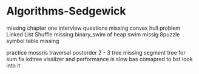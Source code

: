 # Algorithms-Sedgewick


missing chapter one interview questions
missing convex hull problem
Linked List Shuffle missing
binary_swim of heap swim
missig 8puzzle
symbol table missing

practice mossris traversal postorder
2 - 3 tree missing
segment tree for sum
fix kdtree visalizer and performance is slow bas comapred to bst look into it
